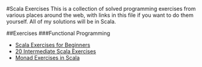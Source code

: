#Scala Exercises
This is a collection of solved programming exercises from various places around
the web, with links in this file if you want to do them yourself.
All of my solutions will be in Scala.

##Exercises
###Functional Programming
 * [Scala Exercises for Beginners][1]
 * [20 Intermediate Scala Exercises][2]
 * [Monad Exercises in Scala][3]

[1]: tmorris.net/posts/scala-exercises-for-beginners/
[2]: tmorris.net/posts/20-intermediate-scala-exercises/
[3]: tmorris.net/posts/monad-exercises-in-scala-and-haskell/
